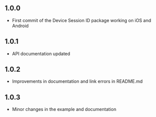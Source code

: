 ## 1.0.0

* First commit of the Device Session ID package working on iOS and Android
 
## 1.0.1

* API documentation updated

## 1.0.2

* Improvements in documentation and link errors in README.md

## 1.0.3

* Minor changes in the example and documentation